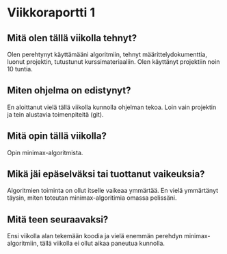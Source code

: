 # Viikkoraportti 1

## Mitä olen tällä viikolla tehnyt?

Olen perehtynyt käyttämääni algoritmiin, tehnyt määrittelydokumenttia, luonut projektin, tutustunut kurssimateriaaliin. Olen käyttänyt projektiin noin 10 tuntia.

## Miten ohjelma on edistynyt?

En aloittanut vielä tällä viikolla kunnolla ohjelman tekoa. Loin vain projektin ja tein alustavia toimenpiteitä (git). 

## Mitä opin tällä viikolla?

Opin minimax-algoritmista.

## Mikä jäi epäselväksi tai tuottanut vaikeuksia?

Algoritmien toiminta on ollut itselle vaikeaa ymmärtää. En vielä ymmärtänyt täysin, miten toteutan minimax-algoritimia omassa pelissäni. 

## Mitä teen seuraavaksi?

Ensi viikolla alan tekemään koodia ja vielä enemmän perehdyn minimax-algoritmiin, tällä viikolla ei ollut aikaa paneutua kunnolla.

